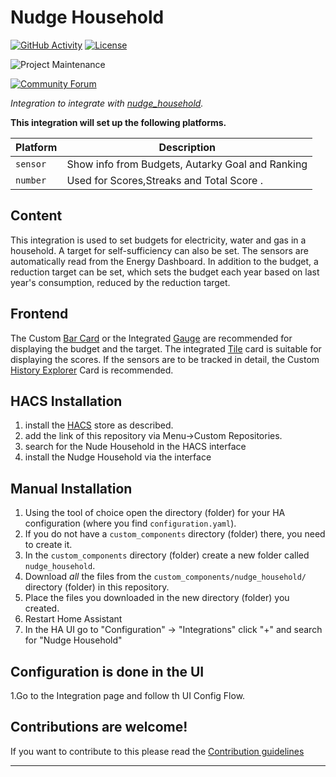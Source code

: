 # Nudge Household

[![GitHub Activity][commits-shield]][commits]
[![License][license-shield]](LICENSE)

![Project Maintenance][maintenance-shield]

[![Community Forum][forum-shield]][forum]

_Integration to integrate with [nudge_household][nudge_household]._

**This integration will set up the following platforms.**

Platform | Description
-- | --
`sensor` | Show info from Budgets, Autarky Goal and Ranking
`number` | Used for Scores,Streaks and Total Score .

## Content
This integration is used to set budgets for electricity, water and gas in a household. A target for self-sufficiency can also be set. The sensors are automatically read from the Energy Dashboard. In addition to the budget, a reduction target can be set, which sets the budget each year based on last year's consumption, reduced by the reduction target.

## Frontend
The Custom [Bar Card](https://github.com/custom-cards/bar-card) or the Integrated [Gauge](https://www.home-assistant.io/dashboards/gauge/) are recommended for displaying the budget and the target. The integrated [Tile](https://www.home-assistant.io/dashboards/tile/) card is suitable for displaying the scores. If the sensors are to be tracked in detail, the Custom [History Explorer](https://github.com/SpangleLabs/history-explorer-card) Card is recommended.


## HACS Installation

1. install the [HACS](https://hacs.xyz) store as described.
1. add the link of this repository via Menu->Custom Repositories.
1. search for the Nude Household in the HACS interface
1. install the Nudge Household via the interface

## Manual Installation

1. Using the tool of choice open the directory (folder) for your HA configuration (where you find `configuration.yaml`).
1. If you do not have a `custom_components` directory (folder) there, you need to create it.
1. In the `custom_components` directory (folder) create a new folder called `nudge_household`.
1. Download _all_ the files from the `custom_components/nudge_household/` directory (folder) in this repository.
1. Place the files you downloaded in the new directory (folder) you created.
1. Restart Home Assistant
1. In the HA UI go to "Configuration" -> "Integrations" click "+" and search for "Nudge Household"

## Configuration is done in the UI

1.Go to the Integration page and follow th UI Config Flow.

## Contributions are welcome!

If you want to contribute to this please read the [Contribution guidelines](CONTRIBUTING.md)

***

[nudge_household]: https://github.com/FreDj1996/nudge_household
[commits-shield]: https://img.shields.io/github/commit-activity/y/FreDj1996/nudge_household.svg?style=for-the-badge
[commits]: https://github.com/FreDj1996/nudge_household/commits/main
[discord]: https://discord.gg/Qa5fW2R
[discord-shield]: https://img.shields.io/discord/330944238910963714.svg?style=for-the-badge
[exampleimg]: example.png
[forum-shield]: https://img.shields.io/badge/community-forum-brightgreen.svg?style=for-the-badge
[forum]: https://community.home-assistant.io/
[license-shield]: https://img.shields.io/github/license/FreDj1996/nudge_household.svg?style=for-the-badge
[maintenance-shield]: https://img.shields.io/badge/maintainer-Frederik%20Jobst%20%40FreDj1996-blue.svg?style=for-the-badge
[releases-shield]: https://img.shields.io/github/release/FreDj1996/nudge_household.svg?style=for-the-badge
[releases]: https://github.com/FreDj1996/nudge_household/releases
